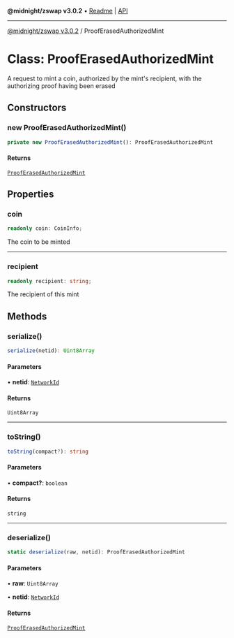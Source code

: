 **@midnight/zswap v3.0.2** • [Readme](../README.md) \| [API](../globals.md)

***

[@midnight/zswap v3.0.2](../README.md) / ProofErasedAuthorizedMint

# Class: ProofErasedAuthorizedMint

A request to mint a coin, authorized by the mint's recipient, with the
authorizing proof having been erased

## Constructors

### new ProofErasedAuthorizedMint()

```ts
private new ProofErasedAuthorizedMint(): ProofErasedAuthorizedMint
```

#### Returns

[`ProofErasedAuthorizedMint`](ProofErasedAuthorizedMint.md)

## Properties

### coin

```ts
readonly coin: CoinInfo;
```

The coin to be minted

***

### recipient

```ts
readonly recipient: string;
```

The recipient of this mint

## Methods

### serialize()

```ts
serialize(netid): Uint8Array
```

#### Parameters

• **netid**: [`NetworkId`](../enumerations/NetworkId.md)

#### Returns

`Uint8Array`

***

### toString()

```ts
toString(compact?): string
```

#### Parameters

• **compact?**: `boolean`

#### Returns

`string`

***

### deserialize()

```ts
static deserialize(raw, netid): ProofErasedAuthorizedMint
```

#### Parameters

• **raw**: `Uint8Array`

• **netid**: [`NetworkId`](../enumerations/NetworkId.md)

#### Returns

[`ProofErasedAuthorizedMint`](ProofErasedAuthorizedMint.md)
